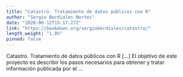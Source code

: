 ```yaml
---
title: "Catastro. Tratamiento de datos públicos con R"
author: "Sergio Berdiales Nortes"
date: "2020-06-12T15:17:27Z"
link: "https://bookdown.org/sergioberdiales/catastro/"
length_weight: "1.8%"
pinned: false
---
```


Catastro. Tratamiento de datos públicos con R [...] El objetivo de este proyecto es describir los pasos necesarios para obtener y tratar información publicada por el ...

